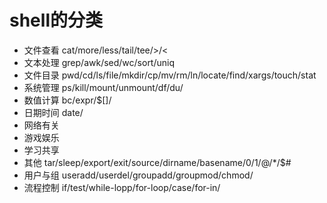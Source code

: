 # shell的分类

-   文件查看   cat/more/less/tail/tee/>/<
-   文本处理   grep/awk/sed/wc/sort/uniq
-   文件目录   pwd/cd/ls/file/mkdir/cp/mv/rm/ln/locate/find/xargs/touch/stat
-   系统管理   ps/kill/mount/unmount/df/du/
-   数值计算   bc/expr/$[]/
-   日期时间   date/
-   网络有关   
-   游戏娱乐   
-   学习共享   
-   其他      tar/sleep/export/exit/source/dirname/basename/$0/$1/$@/$*/$#
-   用户与组   useradd/userdel/groupadd/groupmod/chmod/
-   流程控制   if/test/while-lopp/for-loop/case/for-in/
